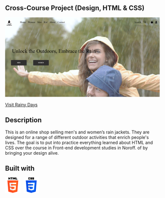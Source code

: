 ## Cross-Course Project (Design, HTML & CSS) 

![Rainy Days](https://github.com/NoroffFEU/html-css-course-assignment-VAbrishamii/blob/main/Screenshot%202024.png)

[Visit Rainy Days](https://euphonious-sable-c9725c.netlify.app/)

## Description 
This is an online shop selling men's and women’s rain jackets. They are designed for a range of different outdoor activities that enrich people's lives. The goal is to put into practice everything learned about HTML and CSS over the course in Front-end development studies in Noroff. of by bringing your design alive.

## Built with 

<div style="display: flex; gap: 10px;">
   <img src="https://github.com/NoroffFEU/html-css-course-assignment-VAbrishamii/blob/main/html-5.png" alt="Icon" width="50" height="50">
   <img src="https://github.com/NoroffFEU/html-css-course-assignment-VAbrishamii/blob/main/css-3.png" alt="Icon" width="50" height="50">
</div>


